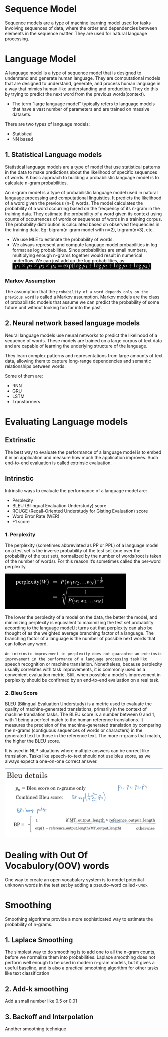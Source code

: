 # Sequence Model 
Sequence models are a type of machine learning model used for tasks involving sequences of data, where the order and dependencies between elements in the sequence matter. They are used for natural language processing.

# Language Model
A language model is a type of sequence model that is designed to understand and generate human language. They are computational models that are designed to understand, generate, and process human language in a way that mimics human-like understanding and production. They do this by trying to predict the next word from the previous words(context). 

- The term "large language model" typically refers to language models that have a vast number of parameters and are trained on massive datasets. 

There are two types of language models:
- Statistical
- NN based

## 1. Statistical Language models
Statistical language models are a type of model that use statistical patterns in the data to make predictions about the likelihood of specific sequences of words. A basic approach to building a probabilistic language model is to calculate n-gram probabilities.

An n-gram model is a type of probabilistic language model used in natural language processing and computational linguistics. It predicts the likelihood of a word given the previous (n-1) words. The model calculates the probability of a word occurring based on the frequency of its n-gram in the training data. They estimate the probability of a word given its context using counts of occurrences of words or sequences of words in a training corpus. The probability distribution is calculated based on observed frequencies in the training data.
Eg: bigram(n-gram model with n=2), trigram(n=3), etc.

- We use MLE to estimate the probability of words.
- We always represent and compute language model probabilities in log format as log probabilities. Since probabilities are small numbers, multiplying enough n-grams together would result in numerical underflow. We can just add up the log probabilities, as:
![alt text](image-4.png)

### Markov Assumption
The assumption that the `probability of a word depends only on the previous word` is called a Markov assumption. Markov models are the class of probabilistic models that assume we can predict the probability of some future unit without looking too far into the past.

## 2. Neural network based language models
Neural language models use neural networks to predict the likelihood of a sequence of words. These models are trained on a large corpus of text data and are capable of learning the underlying structure of the language.

They learn complex patterns and representations from large amounts of text data, allowing them to capture long-range dependencies and semantic relationships between words.

Some of them are:
 - RNN
 - GRU
 - LSTM
 - Transformers

# Evaluating Language models

## Extrinstic
The best way to evaluate the performance of a language model is to embed it in an application and measure how much the application improves. Such end-to-end evaluation is called extrinsic evaluation.

## Intrinstic
Intrinstic ways to evaluate the performance of a language model are:
- Perplexity
- BLEU (Bilingual Evaluation Understudy) score
- ROUGE (Recall-Oriented Understudy for Gisting Evaluation) score
- Word Error Rate (WER)
- F1 score

### 1. Perplexity
The perplexity (sometimes abbreviated as PP or PPL) of a language model on a test set is the inverse probability of the test set (one over the probability of the test set), normalized by the number of words(root is taken of the number of words). For this reason it’s sometimes called the per-word perplexity.

![alt text](image-5.png)

The lower the perplexity of a model on the data, the better the model, and minimizing perplexity is equivalent to maximizing the test set probability according to the language model.It turns out that perplexity can also be thought of as the weighted average branching factor of a language. The branching factor of a language is the number of possible next words that can follow any word.

`An intrinsic improvement in perplexity does not guarantee an extrinsic improvement in the performance of a language processing task` like speech recognition or machine translation. Nonetheless, because perplexity usually correlates with task improvements, it is commonly used as a convenient evaluation metric. Still, when possible a model’s improvement in perplexity should be confirmed by an end-to-end evaluation on a real task.
### 2. Bleu Score

BLEU (Bilingual Evaluation Understudy) is a metric used to evaluate the quality of machine-generated translations, primarily in the context of machine translation tasks. 
The BLEU score is a number between 0 and 1, with 1 being a perfect match to the human reference translations. It measures the precision of the machine-generated translation by comparing the n-grams (contiguous sequences of words or characters) in the generated text to those in the reference text. The more n-grams that match, the higher the BLEU score.

It is used in NLP situations where multiple answers can be correct like translation. Tasks like speech-to-text should not use bleu score, as we always expect a one-on-one correct answer.

![Alt text](<Screenshot from 2023-10-28 20-58-18.png>)

# Dealing with Out Of Vocabulory(OOV) words
One way to create an open vocabulary system is to model potential unknown words in the test set by adding a pseudo-word called `<UNK>`.

# Smoothing
Smoothing algorithms provide a more sophisticated way to estimate the probability of n-grams.

## 1. Laplace Smoothing
The simplest way to do smoothing is to add one to all the n-gram counts, before we normalize them into probabilities. Laplace smoothing does not perform well enough to be used in modern n-gram models, but it gives a useful baseline, and is also a practical smoothing algorithm for other tasks like text classification

## 2. Add-k smoothing
Add a small number like 0.5 or 0.01

## 3. Backoff and Interpolation
Another smoothing technique